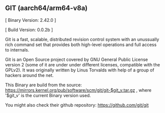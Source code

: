 ## GIT (aarch64/arm64-v8a)

[ Binary Version: 2.42.0 ]

[ Build Version: 0.0.2b ]

Git is a fast, scalable, distributed revision control system with an unussually rich command set that provides both high-level operations and full access to internals.

Git is an Open Source project covered by GNU General Public License version 2 (some of it are under under different licenses, compatible with the GPLv2). It was originally written by Linus Torvalds with help of a group of hackers around the net.

This Binary are build from the source: https://mirrors.kernel.org/pub/software/scm/git/git-$git_v.tar.gz , where '$git_v' is the current Binary version used.

You might also check their github repository: https://github.com/git/git
